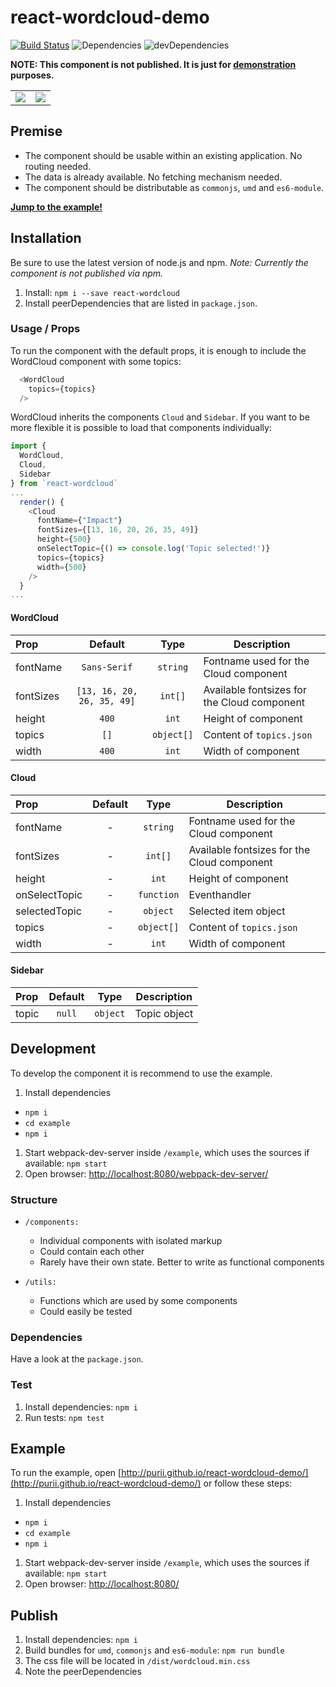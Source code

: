 # react-wordcloud-demo

[![Build Status](https://travis-ci.com/Purii/react-wordcloud-demo.svg?token=qdXLSA5Q7qrhqsnmh1sw&branch=master)](https://travis-ci.com/Purii/react-wordcloud-demo)
![Dependencies](https://img.shields.io/david/purii/react-wordcloud-demo.svg?style=flat)
![devDependencies](https://img.shields.io/david/dev/purii/react-wordcloud-demo.svg?style=flat)

**NOTE: This component is not published. It is just for [demonstration](http://purii.github.io/react-wordcloud-demo/) purposes.**

| | |
| :------------: | :---------------: |
| ![](https://raw.github.com/Purii/react-wordcloud-demo/master/assets/initialState.png) | ![](https://raw.github.com/Purii/react-wordcloud-demo/master/assets/selectedState.png) |

## Premise
* The component should be usable within an existing application. No routing needed.
* The data is already available. No fetching mechanism needed.
* The component should be distributable as `commonjs`, `umd` and `es6-module`.

[**Jump to the example!**](http://github.com/Purii/react-wordcloud-demo#example)

## Installation
Be sure to use the latest version of node.js and npm.
*Note: Currently the component is not published via npm.*

1. Install: `npm i --save react-wordcloud`
1. Install peerDependencies that are listed in `package.json`.

### Usage / Props
To run the component with the default props, it is enough to include the WordCloud component with some topics:

```javascript
  <WordCloud
    topics={topics}
  />
```

WordCloud inherits the components `Cloud` and `Sidebar`. If you want to be more flexible it is possible to load that components individually:

```javascript
import {
  WordCloud,
  Cloud,
  Sidebar
} from `react-wordcloud`
...
  render() {
    <Cloud
      fontName={"Impact"}
      fontSizes={[13, 16, 20, 26, 35, 49]}
      height={500}
      onSelectTopic={() => console.log('Topic selected!')}
      topics={topics}
      width={500}
    />
  }
...  
```

#### WordCloud
| Prop  | Default | Type | Description |
| :------------ | :---------------:| :---------------:| ---------------|
| fontName | `Sans-Serif` | `string` | Fontname used for the Cloud component |
| fontSizes | `[13, 16, 20, 26, 35, 49]` | `int[]` | Available fontsizes for the Cloud component |
| height | `400` | `int` | Height of component |
| topics | `[]` | `object[]` | Content of `topics.json` |
| width | `400` | `int` | Width of component |


#### Cloud
| Prop  | Default | Type | Description |
| :------------ | :---------------:| :---------------:| ---------------|
| fontName | - | `string` | Fontname used for the Cloud component |
| fontSizes | - | `int[]` | Available fontsizes for the Cloud component |
| height | - | `int` | Height of component |
| onSelectTopic | - | `function` | Eventhandler |
| selectedTopic | - | `object` | Selected item object |
| topics | - | `object[]` | Content of `topics.json` |
| width | - | `int` | Width of component |


#### Sidebar
| Prop  | Default | Type | Description |
| :------------ | :---------------:| :---------------:| ---------------|
| topic | `null` | `object` | Topic object |

## Development
To develop the component it is recommend to use the example.

1. Install dependencies
  * `npm i`
  * `cd example`
  * `npm i`
1. Start webpack-dev-server inside `/example`, which uses the sources if available: `npm start`
1. Open browser: [http://localhost:8080/webpack-dev-server/](http://localhost:8080/webpack-dev-server/)

### Structure
* `/components:`
  * Individual components with isolated markup
  * Could contain each other
  * Rarely have their own state. Better to write as functional components

* `/utils:`
  * Functions which are used by some components
  * Could easily be tested

### Dependencies
Have a look at the `package.json`.

### Test
1. Install dependencies: `npm i`
1. Run tests: `npm test`

## Example
To run the example, open [http://purii.github.io/react-wordcloud-demo/](http://purii.github.io/react-wordcloud-demo/) or follow these steps:

1. Install dependencies
  * `npm i`
  * `cd example`
  * `npm i`
1. Start webpack-dev-server inside `/example`, which uses the sources if available: `npm start`
1. Open browser: [http://localhost:8080/](http://localhost:8080/)

## Publish
1. Install dependencies: `npm i`
1. Build bundles for `umd`, `commonjs` and `es6-module`: `npm run bundle`
1. The css file will be located in `/dist/wordcloud.min.css`
1. Note the peerDependencies
